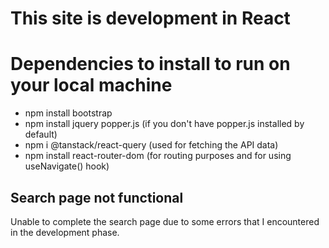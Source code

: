 # This site is development in React

# Dependencies to install to run on your local machine

- npm install bootstrap
- npm install jquery popper.js (if you don't have popper.js installed by default)
- npm i @tanstack/react-query (used for fetching the API data)
- npm install react-router-dom (for routing purposes and for using useNavigate() hook)

## Search page not functional

Unable to complete the search page due to some errors that I encountered in the development phase.
